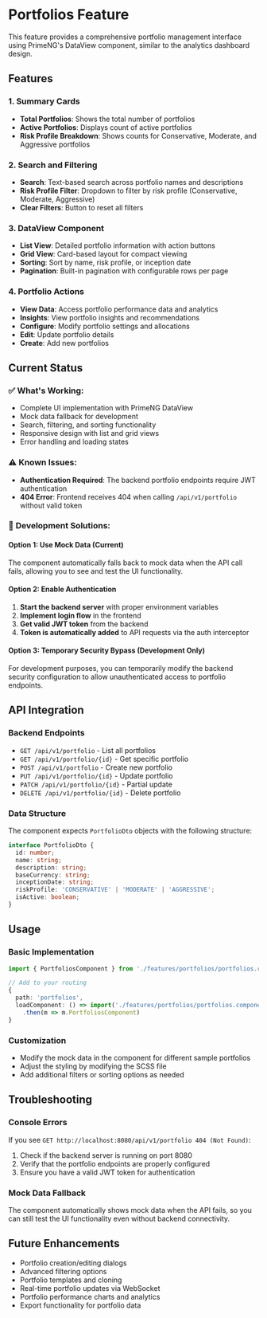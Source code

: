 # Portfolios Feature

This feature provides a comprehensive portfolio management interface using PrimeNG's DataView component, similar to the analytics dashboard design.

## Features

### 1. Summary Cards
- **Total Portfolios**: Shows the total number of portfolios
- **Active Portfolios**: Displays count of active portfolios
- **Risk Profile Breakdown**: Shows counts for Conservative, Moderate, and Aggressive portfolios

### 2. Search and Filtering
- **Search**: Text-based search across portfolio names and descriptions
- **Risk Profile Filter**: Dropdown to filter by risk profile (Conservative, Moderate, Aggressive)
- **Clear Filters**: Button to reset all filters

### 3. DataView Component
- **List View**: Detailed portfolio information with action buttons
- **Grid View**: Card-based layout for compact viewing
- **Sorting**: Sort by name, risk profile, or inception date
- **Pagination**: Built-in pagination with configurable rows per page

### 4. Portfolio Actions
- **View Data**: Access portfolio performance data and analytics
- **Insights**: View portfolio insights and recommendations
- **Configure**: Modify portfolio settings and allocations
- **Edit**: Update portfolio details
- **Create**: Add new portfolios

## Current Status

### ✅ **What's Working:**
- Complete UI implementation with PrimeNG DataView
- Mock data fallback for development
- Search, filtering, and sorting functionality
- Responsive design with list and grid views
- Error handling and loading states

### ⚠️ **Known Issues:**
- **Authentication Required**: The backend portfolio endpoints require JWT authentication
- **404 Error**: Frontend receives 404 when calling `/api/v1/portfolio` without valid token

### 🔧 **Development Solutions:**

#### Option 1: Use Mock Data (Current)
The component automatically falls back to mock data when the API call fails, allowing you to see and test the UI functionality.

#### Option 2: Enable Authentication
1. **Start the backend server** with proper environment variables
2. **Implement login flow** in the frontend
3. **Get valid JWT token** from the backend
4. **Token is automatically added** to API requests via the auth interceptor

#### Option 3: Temporary Security Bypass (Development Only)
For development purposes, you can temporarily modify the backend security configuration to allow unauthenticated access to portfolio endpoints.

## API Integration

### Backend Endpoints
- `GET /api/v1/portfolio` - List all portfolios
- `GET /api/v1/portfolio/{id}` - Get specific portfolio
- `POST /api/v1/portfolio` - Create new portfolio
- `PUT /api/v1/portfolio/{id}` - Update portfolio
- `PATCH /api/v1/portfolio/{id}` - Partial update
- `DELETE /api/v1/portfolio/{id}` - Delete portfolio

### Data Structure
The component expects `PortfolioDto` objects with the following structure:
```typescript
interface PortfolioDto {
  id: number;
  name: string;
  description: string;
  baseCurrency: string;
  inceptionDate: string;
  riskProfile: 'CONSERVATIVE' | 'MODERATE' | 'AGGRESSIVE';
  isActive: boolean;
}
```

## Usage

### Basic Implementation
```typescript
import { PortfoliosComponent } from './features/portfolios/portfolios.component';

// Add to your routing
{
  path: 'portfolios',
  loadComponent: () => import('./features/portfolios/portfolios.component')
    .then(m => m.PortfoliosComponent)
}
```

### Customization
- Modify the mock data in the component for different sample portfolios
- Adjust the styling by modifying the SCSS file
- Add additional filters or sorting options as needed

## Troubleshooting

### Console Errors
If you see `GET http://localhost:8080/api/v1/portfolio 404 (Not Found)`:
1. Check if the backend server is running on port 8080
2. Verify that the portfolio endpoints are properly configured
3. Ensure you have a valid JWT token for authentication

### Mock Data Fallback
The component automatically shows mock data when the API fails, so you can still test the UI functionality even without backend connectivity.

## Future Enhancements
- Portfolio creation/editing dialogs
- Advanced filtering options
- Portfolio templates and cloning
- Real-time portfolio updates via WebSocket
- Portfolio performance charts and analytics
- Export functionality for portfolio data
